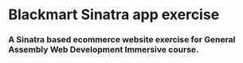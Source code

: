 # Blackmart Sinatra app exercise

### A Sinatra based ecommerce website exercise for General Assembly Web Development Immersive course.
